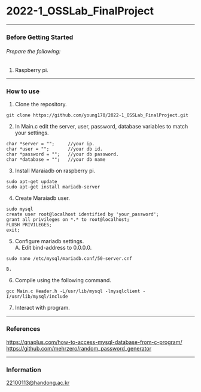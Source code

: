 # 2022-1_OSSLab_FinalProject

---

### Before Getting Started
###### Prepare the following:
1. Raspberry pi.
---

### How to use
1. Clone the repository.
```
git clone https://github.com/young170/2022-1_OSSLab_FinalProject.git
```
2. In Main.c edit the server, user, password, database variables to match your settings.
```
char *server = "";     //your ip.
char *user = "";       //your db id.
char *password = "";   //your db password.
char *database = "";   //your db name
```
3. Install Maraiadb on raspberry pi.
```
sudo apt-get update
sudo apt-get install mariadb-server
```
4. Create Maraiadb user.
```
sudo mysql
create user root@localhost identified by 'your_password';
grant all privileges on *.* to root@localhost;
FLUSH PRIVILEGES;
exit;
```
5. Configure mariadb settings.  
  A. Edit bind-address to 0.0.0.0. 
```
sudo nano /etc/mysql/mariadb.conf/50-server.cnf
```
    B.   

6. Compile using the following command.
```
gcc Main.c Header.h -L/usr/lib/mysql -lmysqlclient -I/usr/lib/mysql/include
```
7. Interact with program.

---

### References
<https://qnaplus.com/how-to-access-mysql-database-from-c-program/>  
<https://github.com/mehrzero/random_password_generator>

---

### Information
22100113@handong.ac.kr

